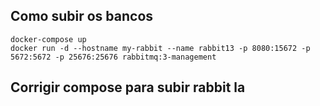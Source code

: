 ## Como subir os bancos

```
docker-compose up
docker run -d --hostname my-rabbit --name rabbit13 -p 8080:15672 -p 5672:5672 -p 25676:25676 rabbitmq:3-management
```

## Corrigir compose para subir rabbit la